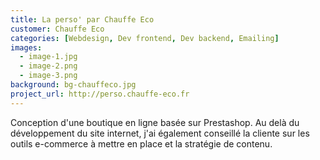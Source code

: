 ```yaml
---
title: La perso' par Chauffe Eco
customer: Chauffe Eco
categories: [Webdesign, Dev frontend, Dev backend, Emailing]
images:
  - image-1.jpg
  - image-2.png
  - image-3.png
background: bg-chauffeco.jpg
project_url: http://perso.chauffe-eco.fr
---
```

Conception d'une boutique en ligne basée sur Prestashop. Au delà du développement du site internet, j'ai également conseillé la cliente sur les outils e-commerce à mettre en place et la stratégie de contenu.